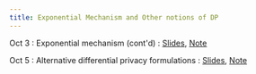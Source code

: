 ```yaml
---
title: Exponential Mechanism and Other notions of DP
---
```


Oct 3
: Exponential mechanism (cont'd)
  : [Slides](https://drive.google.com/file/d/1pEz1jT3vYJg8Vl3Kc33al8Ohxn5-XQWM/view?usp=sharing), [Note](https://drive.google.com/file/d/18O6O0HncU_b0KyNyw6motBz-0-xgTPfA/view?usp=sharing)

Oct 5
: Alternative differential privacy formulations
  : [Slides](https://drive.google.com/file/d/1Sd_bG3wIQGBlvSbLGlTuX37R69aiDwcU/view?usp=sharing), [Note](https://drive.google.com/file/d/18fh0ibT96aDBhsoAo_YLy5Nw8iNWUm-M/view?usp=sharing)
